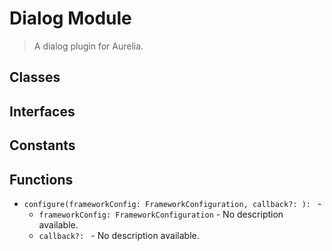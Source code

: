 # Dialog Module

> A dialog plugin for Aurelia.

## Classes


## Interfaces


## Constants


## Functions


* `configure(frameworkConfig: FrameworkConfiguration, callback?: ): ` - 
  * `frameworkConfig: FrameworkConfiguration` - No description available.
  * `callback?: ` - No description available.

